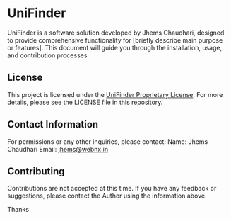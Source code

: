 # UniFinder

UniFinder is a software solution developed by Jhems Chaudhari, designed to provide comprehensive functionality for [briefly describe main purpose or features]. This document will guide you through the installation, usage, and contribution processes.

## License

This project is licensed under the [UniFinder Proprietary License](https://github.com/JdotDEV/UniFinder/blob/main/LICENSE).
For more details, please see the LICENSE file in this repository.

## Contact Information

For permissions or any other inquiries, please contact:
Name: Jhems Chaudhari
Email: jhems@webnx.in

## Contributing

Contributions are not accepted at this time. If you have any feedback or suggestions, please contact the Author using the information above.

Thanks
